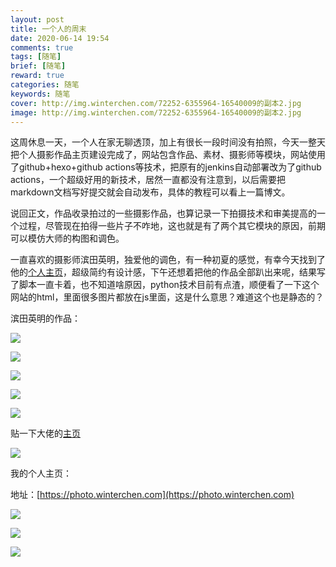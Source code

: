```yaml
---
layout: post
title: 一个人的周末
date: 2020-06-14 19:54
comments: true
tags: [随笔]
brief: [随笔]
reward: true
categories: 随笔
keywords: 随笔
cover: http://img.winterchen.com/72252-6355964-16540009的副本2.jpg
image: http://img.winterchen.com/72252-6355964-16540009的副本2.jpg
---
```


这周休息一天，一个人在家无聊透顶，加上有很长一段时间没有拍照，今天一整天把个人摄影作品主页建设完成了，网站包含作品、素材、摄影师等模块，网站使用了github+hexo+github actions等技术，把原有的jenkins自动部署改为了github actions，一个超级好用的新技术，居然一直都没有注意到，以后需要把markdown文档写好提交就会自动发布，具体的教程可以看上一篇博文。

说回正文，作品收录拍过的一些摄影作品，也算记录一下拍摄技术和审美提高的一个过程，尽管现在拍得一些片子不咋地，这也就是有了两个其它模块的原因，前期可以模仿大师的构图和调色。

一直喜欢的摄影师滨田英明，独爱他的调色，有一种初夏的感觉，有幸今天找到了他的[个人主页](http://hideakihamada.com)，超级简约有设计感，下午还想着把他的作品全部趴出来呢，结果写了脚本一直卡着，也不知道啥原因，python技术目前有点渣，顺便看了一下这个网站的html，里面很多图片都放在js里面，这是什么意思？难道这个也是静态的？

滨田英明的作品：

![](http://img.winterchen.com/IMG_3720.JPG)


![](http://img.winterchen.com/IMG_3721.JPG)


![](https://cdn.jsdelivr.net/gh/WinterChenS/img/posts/1628039790.jpg)


![](https://cdn.jsdelivr.net/gh/WinterChenS/img/posts/1628039790.jpg)

![](https://cdn.jsdelivr.net/gh/WinterChenS/img/posts/1628039790.jpg)


贴一下大佬的[主页](http://hideakihamada.com)

![](http://img.winterchen.com/20200614-194329@2x.png)


我的个人主页：

地址：[https://photo.winterchen.com](https://photo.winterchen.com)

![](http://img.winterchen.com/20200614-194040@2x.png)


![](http://img.winterchen.com/20200614-194113@2x.png)


![](http://img.winterchen.com/20200614-194129@2x.png)







